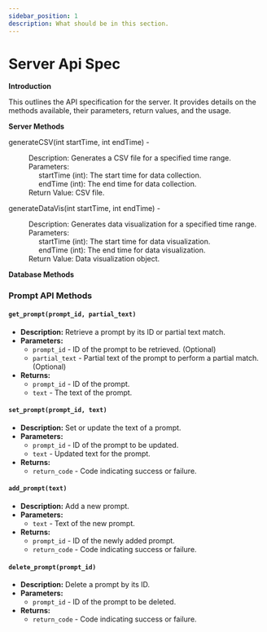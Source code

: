 ```yaml
---
sidebar_position: 1
description: What should be in this section.
---
```


Server Api Spec
=============================

**Introduction**

This outlines the API specification for the server. It provides details on the methods available, their parameters, return values, and the usage.

**Server Methods**

generateCSV(int startTime, int endTime)  -

&nbsp;&nbsp;&nbsp;&nbsp;
&nbsp;&nbsp;&nbsp;&nbsp;
Description: Generates a CSV file for a specified time range.    
&nbsp;&nbsp;&nbsp;&nbsp;
&nbsp;&nbsp;&nbsp;&nbsp;
Parameters:  
&nbsp;&nbsp;&nbsp;&nbsp;
&nbsp;&nbsp;&nbsp;&nbsp;
&nbsp;&nbsp;&nbsp;&nbsp;
startTime (int): The start time for data collection.  
&nbsp;&nbsp;&nbsp;&nbsp;
&nbsp;&nbsp;&nbsp;&nbsp;
&nbsp;&nbsp;&nbsp;&nbsp;
endTime (int): The end time for data collection.  
&nbsp;&nbsp;&nbsp;&nbsp;
&nbsp;&nbsp;&nbsp;&nbsp;
Return Value: CSV file.  


generateDataVis(int startTime, int endTime) -

&nbsp;&nbsp;&nbsp;&nbsp;
&nbsp;&nbsp;&nbsp;&nbsp;
Description: Generates data visualization for a specified time range.  
&nbsp;&nbsp;&nbsp;&nbsp;
&nbsp;&nbsp;&nbsp;&nbsp;
Parameters:   
&nbsp;&nbsp;&nbsp;&nbsp;
&nbsp;&nbsp;&nbsp;&nbsp;
&nbsp;&nbsp;&nbsp;&nbsp;
startTime (int): The start time for data visualization.  
&nbsp;&nbsp;&nbsp;&nbsp;
&nbsp;&nbsp;&nbsp;&nbsp;
&nbsp;&nbsp;&nbsp;&nbsp;
endTime (int): The end time for data visualization.  
&nbsp;&nbsp;&nbsp;&nbsp;
&nbsp;&nbsp;&nbsp;&nbsp;
Return Value: Data visualization object.  

**Database Methods**

### Prompt API Methods 
 
#### `get_prompt(prompt_id, partial_text)`
- **Description:** Retrieve a prompt by its ID or partial text match.
- **Parameters:**
  - `prompt_id` - ID of the prompt to be retrieved. (Optional)
  - `partial_text` - Partial text of the prompt to perform a partial match. (Optional)
- **Returns:**
  - `prompt_id` - ID of the prompt.
  - `text` - The text of the prompt.

#### `set_prompt(prompt_id, text)`
- **Description:** Set or update the text of a prompt.
- **Parameters:**
  - `prompt_id` - ID of the prompt to be updated.
  - `text` - Updated text for the prompt.
- **Returns:**
  - `return_code` - Code indicating success or failure.

#### `add_prompt(text)`
- **Description:** Add a new prompt.
- **Parameters:**
  - `text` - Text of the new prompt.
- **Returns:**
  - `prompt_id` - ID of the newly added prompt.
  - `return_code` - Code indicating success or failure.

#### `delete_prompt(prompt_id)`
- **Description:** Delete a prompt by its ID.
- **Parameters:**
  - `prompt_id` - ID of the prompt to be deleted.
- **Returns:**
  - `return_code` - Code indicating success or failure.


